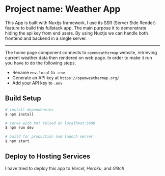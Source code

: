 # Project name: Weather App

This App is built with Nuxtjs framework, I use its SSR (Server Side Render) feature to build this fullstack app. The main purpose it to demonstrate hiding the api key from end users. By using Nuxtjs we can handle both frontend and backend in a single server.  

---

The home page component connects to `openweathermap` website,  retrieving current weather data then rendered on web page. In order to make it run you have to do the following steps.

- Rename `env.local` to `.env`
- Generate an API key at `https://openweathermap.org/`
- Add your API key to `.env` 

## Build Setup

```bash
# install dependencies
$ npm install

# serve with hot reload at localhost:3000
$ npm run dev

# build for production and launch server
$ npm start
```

## Deploy to Hosting Services

I have tried to deploy this app to _*Vercel*_, _*Heroku*_, and _*Glitch*_





